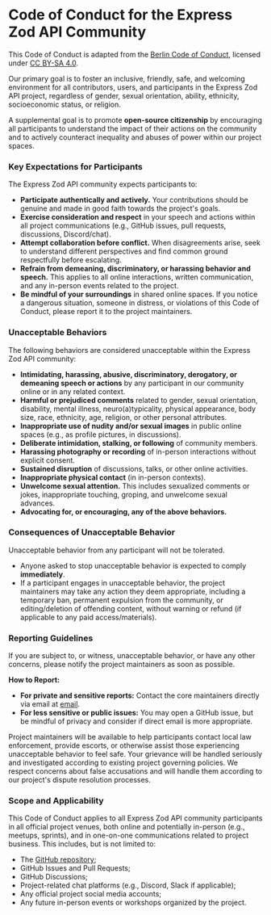 # Code of Conduct for the Express Zod API Community

This Code of Conduct is adapted from the [Berlin Code of Conduct](https://berlincodeofconduct.org/en),
licensed under [CC BY-SA 4.0](https://creativecommons.org/licenses/by-sa/4.0/).

Our primary goal is to foster an inclusive, friendly, safe, and welcoming environment for all
contributors, users, and participants in the Express Zod API project, regardless of gender,
sexual orientation, ability, ethnicity, socioeconomic status, or religion.

A supplemental goal is to promote **open-source citizenship** by encouraging all participants to
understand the impact of their actions on the community and to actively counteract inequality and
abuses of power within our project spaces.

### Key Expectations for Participants

The Express Zod API community expects participants to:

- **Participate authentically and actively.** Your contributions should be genuine and made in good
  faith towards the project's goals.
- **Exercise consideration and respect** in your speech and actions within all project communications
  (e.g., GitHub issues, pull requests, discussions, Discord/chat).
- **Attempt collaboration before conflict.** When disagreements arise, seek to understand different
  perspectives and find common ground respectfully before escalating.
- **Refrain from demeaning, discriminatory, or harassing behavior and speech.** This applies to all
  online interactions, written communication, and any in-person events related to the project.
- **Be mindful of your surroundings** in shared online spaces. If you notice a dangerous situation,
  someone in distress, or violations of this Code of Conduct, please report it to the project
  maintainers.

### Unacceptable Behaviors

The following behaviors are considered unacceptable within the Express Zod API community:

- **Intimidating, harassing, abusive, discriminatory, derogatory, or demeaning speech or actions** by
  any participant in our community online or in any related context.
- **Harmful or prejudiced comments** related to gender, sexual orientation, disability, mental
  illness, neuro(a)typicality, physical appearance, body size, race, ethnicity, age, religion, or
  other personal attributes.
- **Inappropriate use of nudity and/or sexual images** in public online spaces (e.g., as profile
  pictures, in discussions).
- **Deliberate intimidation, stalking, or following** of community members.
- **Harassing photography or recording** of in-person interactions without explicit consent.
- **Sustained disruption** of discussions, talks, or other online activities.
- **Inappropriate physical contact** (in in-person contexts).
- **Unwelcome sexual attention.** This includes sexualized comments or jokes, inappropriate touching,
  groping, and unwelcome sexual advances.
- **Advocating for, or encouraging, any of the above behaviors.**

### Consequences of Unacceptable Behavior

Unacceptable behavior from any participant will not be tolerated.

- Anyone asked to stop unacceptable behavior is expected to comply **immediately**.
- If a participant engages in unacceptable behavior, the project maintainers may take any action they
  deem appropriate, including a temporary ban, permanent expulsion from the community, or
  editing/deletion of offending content, without warning or refund (if applicable to any paid
  access/materials).

### Reporting Guidelines

If you are subject to, or witness, unacceptable behavior, or have any other concerns, please notify
the project maintainers as soon as possible.

**How to Report:**

- **For private and sensitive reports:** Contact the core maintainers directly via email at
  [email](https://github.com/RobinTail/express-zod-api/blob/master/express-zod-api/package.json#L14).
- **For less sensitive or public issues:** You may open a GitHub issue, but be mindful of privacy and
  consider if direct email is more appropriate.

Project maintainers will be available to help participants contact local law enforcement, provide
escorts, or otherwise assist those experiencing unacceptable behavior to feel safe. Your grievance
will be handled seriously and investigated according to existing project governing policies. We
respect concerns about false accusations and will handle them according to our project's dispute
resolution processes.

### Scope and Applicability

This Code of Conduct applies to all Express Zod API community participants in all official project
venues, both online and potentially in-person (e.g., meetups, sprints), and in one-on-one
communications related to project business. This includes, but is not limited to:

- The [GitHub repository](https://github.com/RobinTail/express-zod-api);
- GitHub Issues and Pull Requests;
- GitHub Discussions;
- Project-related chat platforms (e.g., Discord, Slack if applicable);
- Any official project social media accounts;
- Any future in-person events or workshops organized by the project.
